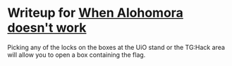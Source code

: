 # Writeup for [When Alohomora doesn't work](README.md)

Picking any of the locks on the boxes at the UiO stand or the 
TG:Hack area will allow you to open a box containing the flag.
